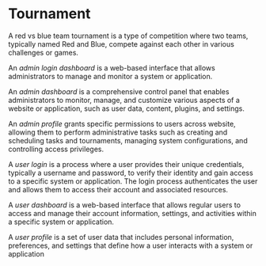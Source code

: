 # Tournament

A red vs blue team tournament is a type of competition where two teams, typically named Red and Blue, compete against each other in various challenges or games. 

An *admin login dashboard* is a web-based interface that allows administrators to manage and monitor a system or application.

An *admin dashboard* is a comprehensive control panel that enables administrators to monitor, manage, and customize various aspects of a website or application, such as user data, content, plugins, and settings.

An *admin profile* grants specific permissions to users across website, allowing them to perform administrative tasks such as creating and scheduling tasks and tournaments, managing system configurations, and controlling access privileges.


A *user login* is a process where a user provides their unique credentials, typically a username and password, to verify their identity and gain access to a specific system or application. The login process authenticates the user and allows them to access their account and associated resources.

A *user dashboard* is a web-based interface that allows regular users to access and manage their account information, settings, and activities within a specific system or application.

A *user profile* is a set of user data that includes personal information, preferences, and settings that define how a user interacts with a system or application
